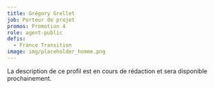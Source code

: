 ```yaml
---
title: Grégory Grellet
job: Porteur de projet
promos: Promotion 4
role: agent-public
defis:
  - France Transition
image: img/placeholder_homme.png
---
```

La description de ce profil est en cours de rédaction et sera disponible prochainement.